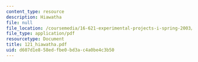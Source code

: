 ```yaml
---
content_type: resource
description: Hiawatha
file: null
file_location: /coursemedia/16-621-experimental-projects-i-spring-2003/d607d1e858edfbe0bd3ac4a0be4c3b50_121_hiawatha.pdf
file_type: application/pdf
resourcetype: Document
title: 121_hiawatha.pdf
uid: d607d1e8-58ed-fbe0-bd3a-c4a0be4c3b50
---
```

